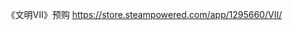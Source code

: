 <p>《文明VII》预购 <a href="https://store.steampowered.com/app/1295660/VII/" target="_blank" rel="nofollow noopener" translate="no"><span class="invisible">https://</span><span class="ellipsis">store.steampowered.com/app/129</span><span class="invisible">5660/VII/</span></a></p>